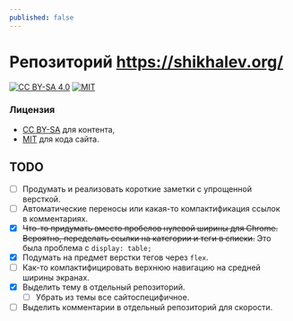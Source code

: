 ```yaml
---
published: false
---
```

# Репозиторий https://shikhalev.org/

[![CC BY-SA 4.0][cc-by-sa-shield]][cc-by-sa]
[![MIT][mit-shield]][mit]

### Лицензия

* [CC BY-SA][cc-by-sa] для контента,
* [MIT][mit] для кода сайта.

[cc-by-sa]: http://creativecommons.org/licenses/by-sa/4.0/
[cc-by-sa-shield]: https://img.shields.io/badge/license-CC%20BY--SA%204.0-yellow
[mit]: LICENSE
[mit-shield]: https://img.shields.io/badge/license-MIT-green

## TODO

- [ ] Продумать и реализовать короткие заметки с упрощенной версткой.
- [ ] Автоматические переносы или какая-то компактификация ссылок в комментариях.
- [x] <s>Что-то придумать вместо пробелов нулевой ширины для Chrome. Вероятно, переделать ссылки на категории и теги в списки.</s> Это была проблема с `display: table;`
- [x] Подумать на предмет верстки тегов через `flex`.
- [ ] Как-то компактифицировать верхнюю навигацию на средней ширины экранах.
- [x] Выделить тему в отдельный репозиторий.
  - [ ] Убрать из темы все сайтоспецифичное.
- [ ] Выделить комментарии в отдельный репозиторий для скорости.
